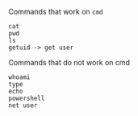 Commands that work on `cmd`
```
cat
pwd
ls
getuid -> get user
```

Commands that do not work on cmd
```
whoami
type
echo
powershell
net user

```